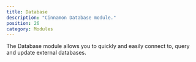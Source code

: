 ```yaml
---
title: Database
description: "Cinnamon Database module."
position: 26
category: Modules
---
```


The Database module allows you to quickly and easily connect to, query and update external databases.
